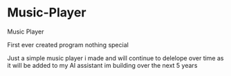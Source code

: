 # Music-Player
Music Player

First ever created program nothing special

Just a simple music player i made and will continue to delelope over time as it will be added to my AI assistant im building over the next 5 years
